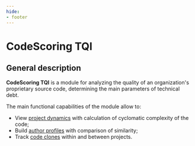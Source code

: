 ```yaml
---
hide:
- footer
---
```

# CodeScoring TQI

## General description

**CodeScoring TQI** is a module for analyzing the quality of an organization's proprietary source code, determining the main parameters of technical debt.

The main functional capabilities of the module allow to:

- View [project dynamics](/tqi/viewing-results.en) with calculation of cyclomatic complexity of the code;
- Build [author profiles](/tqi/authors.en) with comparison of similarity;
- Track [code clones](/tqi/clones.en) within and between projects.